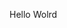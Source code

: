 Hello Wolrd







































































































































































































































































































































































































































































































































































































































































































































































































































































































































































































































































































































































































































































































































































































































































































































































































































































































































































































































































































































































































































































































































































































































































































































































































































































